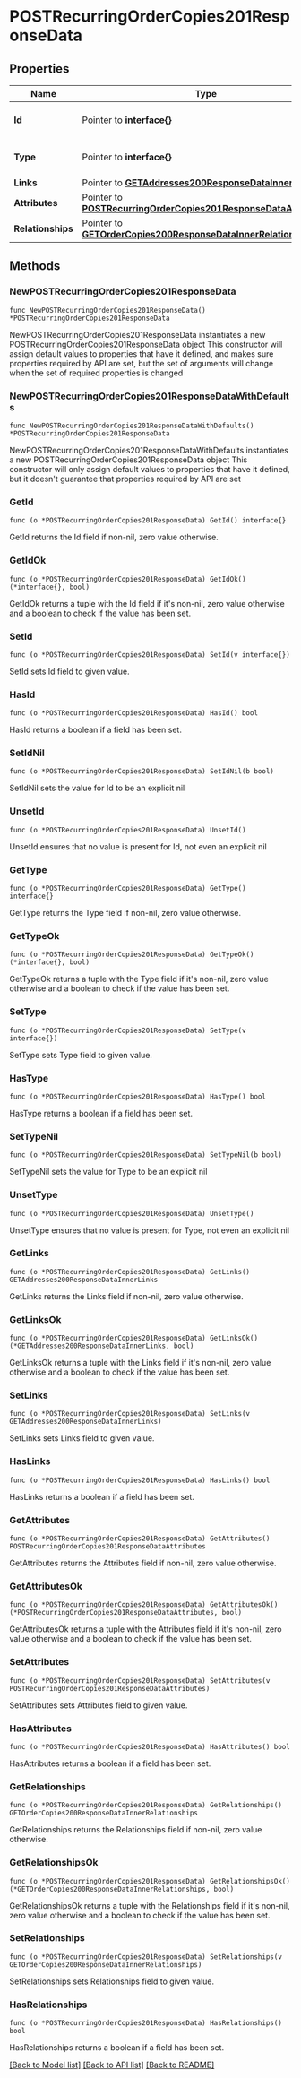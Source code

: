 # POSTRecurringOrderCopies201ResponseData

## Properties

Name | Type | Description | Notes
------------ | ------------- | ------------- | -------------
**Id** | Pointer to **interface{}** | The resource&#39;s id | [optional] 
**Type** | Pointer to **interface{}** | The resource&#39;s type | [optional] 
**Links** | Pointer to [**GETAddresses200ResponseDataInnerLinks**](GETAddresses200ResponseDataInnerLinks.md) |  | [optional] 
**Attributes** | Pointer to [**POSTRecurringOrderCopies201ResponseDataAttributes**](POSTRecurringOrderCopies201ResponseDataAttributes.md) |  | [optional] 
**Relationships** | Pointer to [**GETOrderCopies200ResponseDataInnerRelationships**](GETOrderCopies200ResponseDataInnerRelationships.md) |  | [optional] 

## Methods

### NewPOSTRecurringOrderCopies201ResponseData

`func NewPOSTRecurringOrderCopies201ResponseData() *POSTRecurringOrderCopies201ResponseData`

NewPOSTRecurringOrderCopies201ResponseData instantiates a new POSTRecurringOrderCopies201ResponseData object
This constructor will assign default values to properties that have it defined,
and makes sure properties required by API are set, but the set of arguments
will change when the set of required properties is changed

### NewPOSTRecurringOrderCopies201ResponseDataWithDefaults

`func NewPOSTRecurringOrderCopies201ResponseDataWithDefaults() *POSTRecurringOrderCopies201ResponseData`

NewPOSTRecurringOrderCopies201ResponseDataWithDefaults instantiates a new POSTRecurringOrderCopies201ResponseData object
This constructor will only assign default values to properties that have it defined,
but it doesn't guarantee that properties required by API are set

### GetId

`func (o *POSTRecurringOrderCopies201ResponseData) GetId() interface{}`

GetId returns the Id field if non-nil, zero value otherwise.

### GetIdOk

`func (o *POSTRecurringOrderCopies201ResponseData) GetIdOk() (*interface{}, bool)`

GetIdOk returns a tuple with the Id field if it's non-nil, zero value otherwise
and a boolean to check if the value has been set.

### SetId

`func (o *POSTRecurringOrderCopies201ResponseData) SetId(v interface{})`

SetId sets Id field to given value.

### HasId

`func (o *POSTRecurringOrderCopies201ResponseData) HasId() bool`

HasId returns a boolean if a field has been set.

### SetIdNil

`func (o *POSTRecurringOrderCopies201ResponseData) SetIdNil(b bool)`

 SetIdNil sets the value for Id to be an explicit nil

### UnsetId
`func (o *POSTRecurringOrderCopies201ResponseData) UnsetId()`

UnsetId ensures that no value is present for Id, not even an explicit nil
### GetType

`func (o *POSTRecurringOrderCopies201ResponseData) GetType() interface{}`

GetType returns the Type field if non-nil, zero value otherwise.

### GetTypeOk

`func (o *POSTRecurringOrderCopies201ResponseData) GetTypeOk() (*interface{}, bool)`

GetTypeOk returns a tuple with the Type field if it's non-nil, zero value otherwise
and a boolean to check if the value has been set.

### SetType

`func (o *POSTRecurringOrderCopies201ResponseData) SetType(v interface{})`

SetType sets Type field to given value.

### HasType

`func (o *POSTRecurringOrderCopies201ResponseData) HasType() bool`

HasType returns a boolean if a field has been set.

### SetTypeNil

`func (o *POSTRecurringOrderCopies201ResponseData) SetTypeNil(b bool)`

 SetTypeNil sets the value for Type to be an explicit nil

### UnsetType
`func (o *POSTRecurringOrderCopies201ResponseData) UnsetType()`

UnsetType ensures that no value is present for Type, not even an explicit nil
### GetLinks

`func (o *POSTRecurringOrderCopies201ResponseData) GetLinks() GETAddresses200ResponseDataInnerLinks`

GetLinks returns the Links field if non-nil, zero value otherwise.

### GetLinksOk

`func (o *POSTRecurringOrderCopies201ResponseData) GetLinksOk() (*GETAddresses200ResponseDataInnerLinks, bool)`

GetLinksOk returns a tuple with the Links field if it's non-nil, zero value otherwise
and a boolean to check if the value has been set.

### SetLinks

`func (o *POSTRecurringOrderCopies201ResponseData) SetLinks(v GETAddresses200ResponseDataInnerLinks)`

SetLinks sets Links field to given value.

### HasLinks

`func (o *POSTRecurringOrderCopies201ResponseData) HasLinks() bool`

HasLinks returns a boolean if a field has been set.

### GetAttributes

`func (o *POSTRecurringOrderCopies201ResponseData) GetAttributes() POSTRecurringOrderCopies201ResponseDataAttributes`

GetAttributes returns the Attributes field if non-nil, zero value otherwise.

### GetAttributesOk

`func (o *POSTRecurringOrderCopies201ResponseData) GetAttributesOk() (*POSTRecurringOrderCopies201ResponseDataAttributes, bool)`

GetAttributesOk returns a tuple with the Attributes field if it's non-nil, zero value otherwise
and a boolean to check if the value has been set.

### SetAttributes

`func (o *POSTRecurringOrderCopies201ResponseData) SetAttributes(v POSTRecurringOrderCopies201ResponseDataAttributes)`

SetAttributes sets Attributes field to given value.

### HasAttributes

`func (o *POSTRecurringOrderCopies201ResponseData) HasAttributes() bool`

HasAttributes returns a boolean if a field has been set.

### GetRelationships

`func (o *POSTRecurringOrderCopies201ResponseData) GetRelationships() GETOrderCopies200ResponseDataInnerRelationships`

GetRelationships returns the Relationships field if non-nil, zero value otherwise.

### GetRelationshipsOk

`func (o *POSTRecurringOrderCopies201ResponseData) GetRelationshipsOk() (*GETOrderCopies200ResponseDataInnerRelationships, bool)`

GetRelationshipsOk returns a tuple with the Relationships field if it's non-nil, zero value otherwise
and a boolean to check if the value has been set.

### SetRelationships

`func (o *POSTRecurringOrderCopies201ResponseData) SetRelationships(v GETOrderCopies200ResponseDataInnerRelationships)`

SetRelationships sets Relationships field to given value.

### HasRelationships

`func (o *POSTRecurringOrderCopies201ResponseData) HasRelationships() bool`

HasRelationships returns a boolean if a field has been set.


[[Back to Model list]](../README.md#documentation-for-models) [[Back to API list]](../README.md#documentation-for-api-endpoints) [[Back to README]](../README.md)


